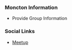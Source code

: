 ### Moncton Information
* Provide Group Information

### Social Links
* [Meetup](https://www.meetup.com/moncton-owasp-meetup-group/)


